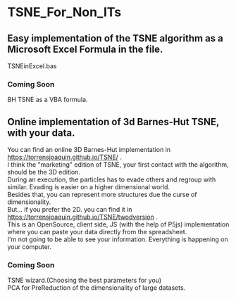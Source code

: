 # TSNE_For_Non_ITs  
## Easy implementation of the TSNE algorithm as a Microsoft Excel Formula in the file.  

TSNEinExcel.bas  

### Coming Soon  
BH TSNE as a VBA formula.  

## Online implementation of 3d Barnes-Hut TSNE, with your data.  

You can find an online 3D Barnes-Hut implementation in https://torrensjoaquin.github.io/TSNE/ .  
I think the "marketing" edition of TSNE, your first contact with the algorithm, should be the 3D edition.  
During an execution, the particles has to evade others and regroup with similar. Evading is easier on a higher dimensional world.  
Besides that, you can represent more structures due the curse of dimensionality.  
But... if you prefer the 2D. you can find it in https://torrensjoaquin.github.io/TSNE/twodversion .  
This is an OpenSource, client side, JS (with the help of P5js) implementation where you can paste your data directly from the spreadsheet.  
I'm not going to be able to see your information. Everything is happening on your computer.  

### Coming Soon  
TSNE wizard.(Choosing the best parameters for you)  
PCA for PreReduction of the dimensionality of large datasets.  
